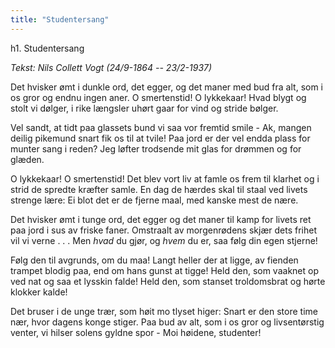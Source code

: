 ```yaml
---
title: "Studentersang"
---
```


h1. Studentersang

_Tekst: Nils Collett Vogt (24/9-1864 -- 23/2-1937)_

Det hvisker ømt i dunkle ord,
det egger, og det maner
med bud fra alt, som i os gror
og endnu ingen aner.
O smertenstid! O lykkekaar!
Hvad blygt og stolt vi dølger,
i rike længsler uhørt gaar
for vind og stride bølger.

Vel sandt, at tidt paa glassets bund
vi saa vor fremtid smile -
Ak, mangen deilig pikemund
snart fik os til at tvile!
Paa jord er der vel endda plass
for munter sang i reden?
Jeg løfter trodsende mit glas
for drømmen og for glæden.

O lykkekaar! O smertenstid!
Det blev vort liv at famle
os frem til klarhet og i strid
de spredte kræfter samle.
En dag de hærdes skal til staal
ved livets strenge lære:
Ei blot det er de fjerne maal,
med kanske mest de nære.

Det hvisker ømt i tunge ord,
det egger og det maner
til kamp for livets ret paa jord
i sus av friske faner.
Omstraalt av morgenrødens skjær
dets frihet vil vi verne . . .
Men _hvad_ du gjør, og _hvem_ du er,
saa følg din egen stjerne!

Følg den til avgrunds, om du maa!
Langt heller der at ligge,
av fienden trampet blodig paa,
end om hans gunst at tigge!
Held den, som vaaknet op ved nat
og saa et lysskin falde!
Held den, som stanset troldomsbrat
og hørte klokker kalde!

Det bruser i de unge trær,
som høit mo tlyset higer:
Snart er den store time nær,
hvor dagens konge stiger.
Paa bud av alt, som i os gror
og livsentørstig venter,
vi hilser solens gyldne spor -
Moi høidene, studenter!